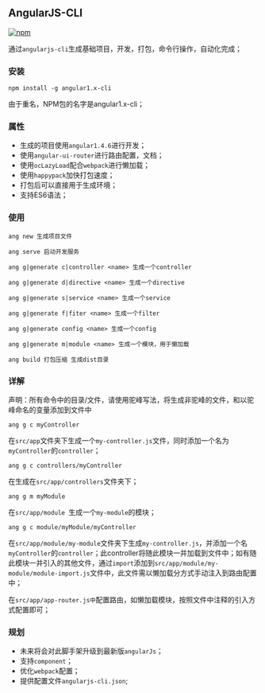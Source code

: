 ## AngularJS-CLI

[![npm](https://img.shields.io/npm/v/angular1.x-cli.svg?style=flat)](https://www.npmjs.com/package/angular1.x-cli?activeTab=versions)

通过`angularjs-cli`生成基础项目，开发，打包，命令行操作，自动化完成；

### 安装
```
npm install -g angular1.x-cli
```
由于重名，NPM包的名字是angular1.x-cli；

### 属性
* 生成的项目使用`angular1.4.6`进行开发；
* 使用`angular-ui-router`进行路由配置，文档；
* 使用`ocLazyLoad`配合`webpack`进行懒加载；
* 使用`happypack`加快打包速度；
* 打包后可以直接用于生成环境；
* 支持ES6语法；

### 使用
```
ang new 生成项目文件

ang serve 启动开发服务

ang g|generate c|controller <name> 生成一个controller

ang g|generate d|directive <name> 生成一个directive

ang g|generate s|service <name> 生成一个service

ang g|generate f|fiter <name> 生成一个filter

ang g|generate config <name> 生成一个config

ang g|generate m|module <name> 生成一个模块，用于懒加载

ang build 打包压缩 生成dist目录
```

### 详解

声明：所有命令中的目录/文件，请使用驼峰写法，将生成非驼峰的文件，和以驼峰命名的变量添加到文件中

```
ang g c myController
```
在`src/app`文件夹下生成一个`my-controller.js`文件，同时添加一个名为`myController`的`controller`；

```
ang g c controllers/myController
```
在生成在`src/app/controllers`文件夹下；

```
ang g m myModule
```
在`src/app/module `生成一个`my-module`的模块；

```
ang g c module/myModule/myController
```
在`src/app/module/my-module`文件夹下生成`my-controller.js`，并添加一个名`myController`的`controller`；此controller将随此模块一并加载到文件中；如有随此模块一并引入的其他文件，通过`import`添加到`src/app/module/my-module/module-import.js`文件中，此文件需以懒加载分方式手动注入到路由配置中；


在`src/app/app-router.js中`配置路由，如懒加载模块，按照文件中注释的引入方式配置即可；

### 规划
* 未来将会对此脚手架升级到最新版`angularJs`；
* 支持`component`；
* 优化`webpack`配置；
* 提供配置文件`angularjs-cli.json`;

